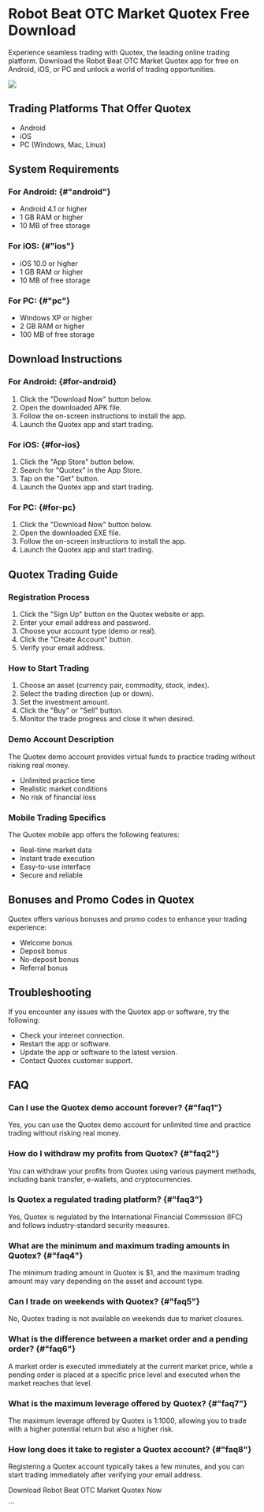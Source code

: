 # Robot Beat OTC Market Quotex Free Download

Experience seamless trading with Quotex, the leading online trading
platform. Download the Robot Beat OTC Market Quotex app for free on
Android, iOS, or PC and unlock a world of trading opportunities.

[![](https://static.quotex.io/files/4_en/300_250.jpg)](https://traff.sbs/brokerqxlid)

## Trading Platforms That Offer Quotex

-   Android
-   iOS
-   PC (Windows, Mac, Linux)

## System Requirements

### For Android: {#"android"}

-   Android 4.1 or higher
-   1 GB RAM or higher
-   10 MB of free storage

### For iOS: {#"ios"}

-   iOS 10.0 or higher
-   1 GB RAM or higher
-   10 MB of free storage

### For PC: {#"pc"}

-   Windows XP or higher
-   2 GB RAM or higher
-   100 MB of free storage

## Download Instructions

### For Android: {#for-android}

1.  Click the "Download Now" button below.
2.  Open the downloaded APK file.
3.  Follow the on-screen instructions to install the app.
4.  Launch the Quotex app and start trading.

### For iOS: {#for-ios}

1.  Click the "App Store" button below.
2.  Search for "Quotex" in the App Store.
3.  Tap on the "Get" button.
4.  Launch the Quotex app and start trading.

### For PC: {#for-pc}

1.  Click the "Download Now" button below.
2.  Open the downloaded EXE file.
3.  Follow the on-screen instructions to install the app.
4.  Launch the Quotex app and start trading.

## Quotex Trading Guide

### Registration Process

1.  Click the "Sign Up" button on the Quotex website or app.
2.  Enter your email address and password.
3.  Choose your account type (demo or real).
4.  Click the "Create Account" button.
5.  Verify your email address.

### How to Start Trading

1.  Choose an asset (currency pair, commodity, stock, index).
2.  Select the trading direction (up or down).
3.  Set the investment amount.
4.  Click the "Buy" or "Sell" button.
5.  Monitor the trade progress and close it when desired.

### Demo Account Description

The Quotex demo account provides virtual funds to practice trading
without risking real money.

-   Unlimited practice time
-   Realistic market conditions
-   No risk of financial loss

### Mobile Trading Specifics

The Quotex mobile app offers the following features:

-   Real-time market data
-   Instant trade execution
-   Easy-to-use interface
-   Secure and reliable

## Bonuses and Promo Codes in Quotex

Quotex offers various bonuses and promo codes to enhance your trading
experience:

-   Welcome bonus
-   Deposit bonus
-   No-deposit bonus
-   Referral bonus

## Troubleshooting

If you encounter any issues with the Quotex app or software, try the
following:

-   Check your internet connection.
-   Restart the app or software.
-   Update the app or software to the latest version.
-   Contact Quotex customer support.

## FAQ

### Can I use the Quotex demo account forever? {#"faq1"}

Yes, you can use the Quotex demo account for unlimited time and practice
trading without risking real money.

### How do I withdraw my profits from Quotex? {#"faq2"}

You can withdraw your profits from Quotex using various payment methods,
including bank transfer, e-wallets, and cryptocurrencies.

### Is Quotex a regulated trading platform? {#"faq3"}

Yes, Quotex is regulated by the International Financial Commission (IFC)
and follows industry-standard security measures.

### What are the minimum and maximum trading amounts in Quotex? {#"faq4"}

The minimum trading amount in Quotex is \$1, and the maximum trading
amount may vary depending on the asset and account type.

### Can I trade on weekends with Quotex? {#"faq5"}

No, Quotex trading is not available on weekends due to market closures.

### What is the difference between a market order and a pending order? {#"faq6"}

A market order is executed immediately at the current market price,
while a pending order is placed at a specific price level and executed
when the market reaches that level.

### What is the maximum leverage offered by Quotex? {#"faq7"}

The maximum leverage offered by Quotex is 1:1000, allowing you to trade
with a higher potential return but also a higher risk.

### How long does it take to register a Quotex account? {#"faq8"}

Registering a Quotex account typically takes a few minutes, and you can
start trading immediately after verifying your email address.

Download Robot Beat OTC Market Quotex Now

\`\`\`

